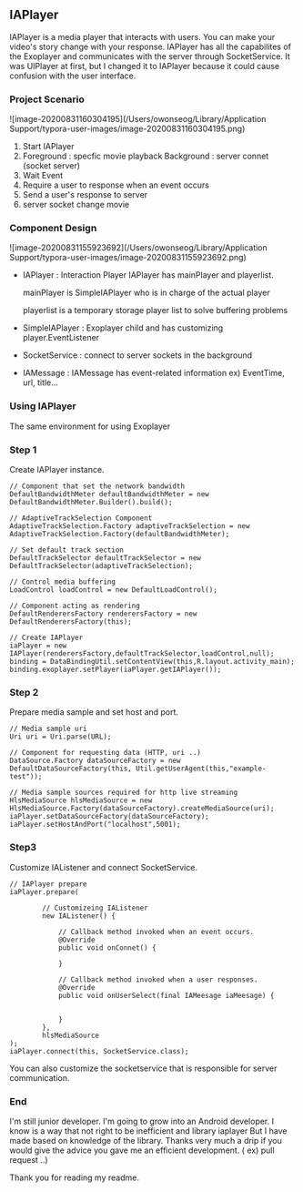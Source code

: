 ## IAPlayer

IAPlayer is a media player that interacts with users. You can make your video's story change with your response. IAPlayer has all the capabilites of the Exoplayer and communicates with the server through SocketService. It was UIPlayer at first, but I changed it to IAPlayer because it could cause confusion with the user interface.



### Project Scenario

![image-20200831160304195](/Users/owonseog/Library/Application Support/typora-user-images/image-20200831160304195.png)

1. Start IAPlayer
2. Foreground : specfic movie playback 
   Background : server connet (socket server)
3. Wait Event
4. Require a user to response when an event occurs
5. Send a user's response to server
6. server socket change movie

### Component Design

![image-20200831155923692](/Users/owonseog/Library/Application Support/typora-user-images/image-20200831155923692.png)

- IAPlayer : Interaction Player
  IAPlayer has mainPlayer and playerlist.

  mainPlayer is SimpleIAPlayer who is in charge of the actual player

  playerlist is a temporary storage player list to solve buffering problems

- SimpleIAPlayer : Exoplayer child and has customizing player.EventListener 

- SocketService : connect to server sockets in the background

- IAMessage : IAMessage has event-related information ex) EventTime, url, title...

### Using IAPlayer

The same environment for using Exoplayer

### Step 1

Create IAPlayer instance.

```
// Component that set the network bandwidth
DefaultBandwidthMeter defaultBandwidthMeter = new DefaultBandwidthMeter.Builder().build();

// AdaptiveTrackSelection Component
AdaptiveTrackSelection.Factory adaptiveTrackSelection = new AdaptiveTrackSelection.Factory(defaultBandwidthMeter);

// Set default track section
DefaultTrackSelector defaultTrackSelector = new DefaultTrackSelector(adaptiveTrackSelection);

// Control media buffering
LoadControl loadControl = new DefaultLoadControl();

// Component acting as rendering
DefaultRenderersFactory renderersFactory = new DefaultRenderersFactory(this);

// Create IAPlayer
iaPlayer = new IAPlayer(renderersFactory,defaultTrackSelector,loadControl,null);
binding = DataBindingUtil.setContentView(this,R.layout.activity_main);
binding.exoplayer.setPlayer(iaPlayer.getIAPlayer());
```

### Step 2

Prepare media sample and set host and port.

```
// Media sample uri
Uri uri = Uri.parse(URL);

// Component for requesting data (HTTP, uri ..)
DataSource.Factory dataSourceFactory = new DefaultDataSourceFactory(this, Util.getUserAgent(this,"example-test"));

// Media sample sources required for http live streaming
HlsMediaSource hlsMediaSource = new HlsMediaSource.Factory(dataSourceFactory).createMediaSource(uri);
iaPlayer.setDataSourceFactory(dataSourceFactory);
iaPlayer.setHostAndPort("localhost",5001);
```

### Step3

Customize IAListener and connect SocketService.

```
// IAPlayer prepare
iaPlayer.prepare(

        // Customizeing IAListener
        new IAListener() {

            // Callback method invoked when an event occurs.
            @Override
            public void onConnet() {

            }

            // Callback method invoked when a user responses.
            @Override
            public void onUserSelect(final IAMeesage iaMeesage) {


            }
        },
        hlsMediaSource
);
iaPlayer.connect(this, SocketService.class);
```

You can also customize the socketservice that is responsible for server communication.

### End

I'm still junior developer. I'm going to grow into an Android developer. I know is a way that not right to be inefficient and library iaplayer But I have made based on knowledge of the library. Thanks very much a drip if you would give the advice you gave me an efficient development. ( ex) pull request ..)

Thank you for reading my readme.



